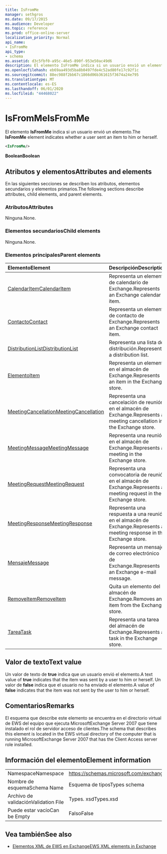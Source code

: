 ```yaml
---
title: IsFromMe
manager: sethgros
ms.date: 09/17/2015
ms.audience: Developer
ms.topic: reference
ms.prod: office-online-server
localization_priority: Normal
api_name:
- IsFromMe
api_type:
- schema
ms.assetid: d3c5fbf0-a95c-46e5-890f-953e50ac49d6
description: El elemento IsFromMe indica si un usuario envió un elemento.
ms.openlocfilehash: eb69aa493d5ba8b0497fde4c52ad80fe17c92f1c
ms.sourcegitcommit: 88ec988f2bb67c1866d06b361615f3674a24e795
ms.translationtype: MT
ms.contentlocale: es-ES
ms.lasthandoff: 06/01/2020
ms.locfileid: "44468022"
---
```

# <a name="isfromme"></a><span data-ttu-id="683d7-103">IsFromMe</span><span class="sxs-lookup"><span data-stu-id="683d7-103">IsFromMe</span></span>

<span data-ttu-id="683d7-104">El elemento **IsFromMe** indica si un usuario envió un elemento.</span><span class="sxs-lookup"><span data-stu-id="683d7-104">The **IsFromMe** element indicates whether a user sent an item to him or herself.</span></span> 
  
```xml
<IsFromMe/>
```

 <span data-ttu-id="683d7-105">**Boolean**</span><span class="sxs-lookup"><span data-stu-id="683d7-105">**Boolean**</span></span>
## <a name="attributes-and-elements"></a><span data-ttu-id="683d7-106">Atributos y elementos</span><span class="sxs-lookup"><span data-stu-id="683d7-106">Attributes and elements</span></span>

<span data-ttu-id="683d7-107">En las siguientes secciones se describen los atributos, elementos secundarios y elementos primarios.</span><span class="sxs-lookup"><span data-stu-id="683d7-107">The following sections describe attributes, child elements, and parent elements.</span></span>
  
### <a name="attributes"></a><span data-ttu-id="683d7-108">Atributos</span><span class="sxs-lookup"><span data-stu-id="683d7-108">Attributes</span></span>

<span data-ttu-id="683d7-109">Ninguna.</span><span class="sxs-lookup"><span data-stu-id="683d7-109">None.</span></span>
  
### <a name="child-elements"></a><span data-ttu-id="683d7-110">Elementos secundarios</span><span class="sxs-lookup"><span data-stu-id="683d7-110">Child elements</span></span>

<span data-ttu-id="683d7-111">Ninguna.</span><span class="sxs-lookup"><span data-stu-id="683d7-111">None.</span></span>
  
### <a name="parent-elements"></a><span data-ttu-id="683d7-112">Elementos principales</span><span class="sxs-lookup"><span data-stu-id="683d7-112">Parent elements</span></span>

|<span data-ttu-id="683d7-113">**Elemento**</span><span class="sxs-lookup"><span data-stu-id="683d7-113">**Element**</span></span>|<span data-ttu-id="683d7-114">**Descripción**</span><span class="sxs-lookup"><span data-stu-id="683d7-114">**Description**</span></span>|
|:-----|:-----|
|[<span data-ttu-id="683d7-115">CalendarItem</span><span class="sxs-lookup"><span data-stu-id="683d7-115">CalendarItem</span></span>](calendaritem.md) <br/> |<span data-ttu-id="683d7-116">Representa un elemento de calendario de Exchange.</span><span class="sxs-lookup"><span data-stu-id="683d7-116">Represents an Exchange calendar item.</span></span>  <br/> |
|[<span data-ttu-id="683d7-117">Contacto</span><span class="sxs-lookup"><span data-stu-id="683d7-117">Contact</span></span>](contact.md) <br/> |<span data-ttu-id="683d7-118">Representa un elemento de contacto de Exchange.</span><span class="sxs-lookup"><span data-stu-id="683d7-118">Represents an Exchange contact item.</span></span>  <br/> |
|[<span data-ttu-id="683d7-119">DistributionList</span><span class="sxs-lookup"><span data-stu-id="683d7-119">DistributionList</span></span>](distributionlist.md) <br/> |<span data-ttu-id="683d7-120">Representa una lista de distribución.</span><span class="sxs-lookup"><span data-stu-id="683d7-120">Represents a distribution list.</span></span>  <br/> |
|[<span data-ttu-id="683d7-121">Elemento</span><span class="sxs-lookup"><span data-stu-id="683d7-121">Item</span></span>](item.md) <br/> |<span data-ttu-id="683d7-122">Representa un elemento en el almacén de Exchange.</span><span class="sxs-lookup"><span data-stu-id="683d7-122">Represents an item in the Exchange store.</span></span>  <br/> |
|[<span data-ttu-id="683d7-123">MeetingCancellation</span><span class="sxs-lookup"><span data-stu-id="683d7-123">MeetingCancellation</span></span>](meetingcancellation.md) <br/> |<span data-ttu-id="683d7-124">Representa una cancelación de reunión en el almacén de Exchange.</span><span class="sxs-lookup"><span data-stu-id="683d7-124">Represents a meeting cancellation in the Exchange store.</span></span>  <br/> |
|[<span data-ttu-id="683d7-125">MeetingMessage</span><span class="sxs-lookup"><span data-stu-id="683d7-125">MeetingMessage</span></span>](meetingmessage.md) <br/> |<span data-ttu-id="683d7-126">Representa una reunión en el almacén de Exchange.</span><span class="sxs-lookup"><span data-stu-id="683d7-126">Represents a meeting in the Exchange store.</span></span>  <br/> |
|[<span data-ttu-id="683d7-127">MeetingRequest</span><span class="sxs-lookup"><span data-stu-id="683d7-127">MeetingRequest</span></span>](meetingrequest.md) <br/> |<span data-ttu-id="683d7-128">Representa una convocatoria de reunión en el almacén de Exchange.</span><span class="sxs-lookup"><span data-stu-id="683d7-128">Represents a meeting request in the Exchange store.</span></span>  <br/> |
|[<span data-ttu-id="683d7-129">MeetingResponse</span><span class="sxs-lookup"><span data-stu-id="683d7-129">MeetingResponse</span></span>](meetingresponse.md) <br/> |<span data-ttu-id="683d7-130">Representa una respuesta a una reunión en el almacén de Exchange.</span><span class="sxs-lookup"><span data-stu-id="683d7-130">Represents a meeting response in the Exchange store.</span></span>  <br/> |
|[<span data-ttu-id="683d7-131">Mensaje</span><span class="sxs-lookup"><span data-stu-id="683d7-131">Message</span></span>](message-ex15websvcsotherref.md) <br/> |<span data-ttu-id="683d7-132">Representa un mensaje de correo electrónico de Exchange.</span><span class="sxs-lookup"><span data-stu-id="683d7-132">Represents an Exchange e-mail message.</span></span>  <br/> |
|[<span data-ttu-id="683d7-133">RemoveItem</span><span class="sxs-lookup"><span data-stu-id="683d7-133">RemoveItem</span></span>](removeitem.md) <br/> |<span data-ttu-id="683d7-134">Quita un elemento del almacén de Exchange.</span><span class="sxs-lookup"><span data-stu-id="683d7-134">Removes an item from the Exchange store.</span></span>  <br/> |
|[<span data-ttu-id="683d7-135">Tarea</span><span class="sxs-lookup"><span data-stu-id="683d7-135">Task</span></span>](task.md) <br/> |<span data-ttu-id="683d7-136">Representa una tarea del almacén de Exchange.</span><span class="sxs-lookup"><span data-stu-id="683d7-136">Represents a task in the Exchange store.</span></span>  <br/> |
   
## <a name="text-value"></a><span data-ttu-id="683d7-137">Valor de texto</span><span class="sxs-lookup"><span data-stu-id="683d7-137">Text value</span></span>

<span data-ttu-id="683d7-138">Un valor de texto de **true** indica que un usuario envió el elemento.</span><span class="sxs-lookup"><span data-stu-id="683d7-138">A text value of **true** indicates that the item was sent by a user to him or herself.</span></span> <span data-ttu-id="683d7-139">Un valor de **false** indica que el usuario no ha enviado el elemento.</span><span class="sxs-lookup"><span data-stu-id="683d7-139">A value of **false** indicates that the item was not sent by the user to him or herself.</span></span> 
  
## <a name="remarks"></a><span data-ttu-id="683d7-140">Comentarios</span><span class="sxs-lookup"><span data-stu-id="683d7-140">Remarks</span></span>

<span data-ttu-id="683d7-141">El esquema que describe este elemento se encuentra en el directorio virtual de EWS del equipo que ejecuta MicrosoftExchange Server 2007 que tiene instalado el rol de servidor acceso de clientes.</span><span class="sxs-lookup"><span data-stu-id="683d7-141">The schema that describes this element is located in the EWS virtual directory of the computer that is running MicrosoftExchange Server 2007 that has the Client Access server role installed.</span></span>
  
## <a name="element-information"></a><span data-ttu-id="683d7-142">Información del elemento</span><span class="sxs-lookup"><span data-stu-id="683d7-142">Element information</span></span>

|||
|:-----|:-----|
|<span data-ttu-id="683d7-143">Namespace</span><span class="sxs-lookup"><span data-stu-id="683d7-143">Namespace</span></span>  <br/> |https://schemas.microsoft.com/exchange/services/2006/types  <br/> |
|<span data-ttu-id="683d7-144">Nombre de esquema</span><span class="sxs-lookup"><span data-stu-id="683d7-144">Schema Name</span></span>  <br/> |<span data-ttu-id="683d7-145">Esquema de tipos</span><span class="sxs-lookup"><span data-stu-id="683d7-145">Types schema</span></span>  <br/> |
|<span data-ttu-id="683d7-146">Archivo de validación</span><span class="sxs-lookup"><span data-stu-id="683d7-146">Validation File</span></span>  <br/> |<span data-ttu-id="683d7-147">Types. xsd</span><span class="sxs-lookup"><span data-stu-id="683d7-147">Types.xsd</span></span>  <br/> |
|<span data-ttu-id="683d7-148">Puede estar vacío</span><span class="sxs-lookup"><span data-stu-id="683d7-148">Can be Empty</span></span>  <br/> |<span data-ttu-id="683d7-149">Falso</span><span class="sxs-lookup"><span data-stu-id="683d7-149">False</span></span>  <br/> |
   
## <a name="see-also"></a><span data-ttu-id="683d7-150">Vea también</span><span class="sxs-lookup"><span data-stu-id="683d7-150">See also</span></span>



- [<span data-ttu-id="683d7-151">Elementos XML de EWS en Exchange</span><span class="sxs-lookup"><span data-stu-id="683d7-151">EWS XML elements in Exchange</span></span>](ews-xml-elements-in-exchange.md)

